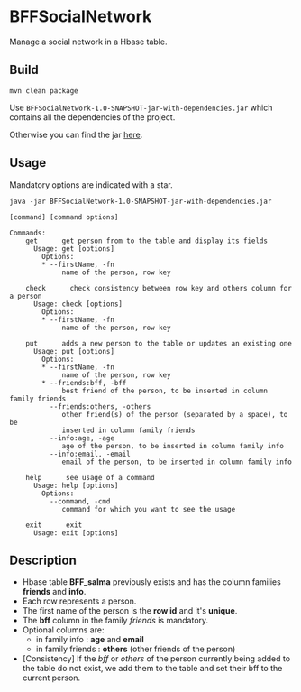 # BFFSocialNetwork

Manage a social network in a Hbase table.

Build
-----
```
mvn clean package
```
Use `BFFSocialNetwork-1.0-SNAPSHOT-jar-with-dependencies.jar` which contains
all the dependencies of the project. 

Otherwise you can find the jar [here](https://github.com/Salma-El-Alaoui//BFFSocialNetwork/releases).

Usage
-----
Mandatory options are indicated with a star.
```
java -jar BFFSocialNetwork-1.0-SNAPSHOT-jar-with-dependencies.jar

[command] [command options]

Commands:
    get      get person from to the table and display its fields
      Usage: get [options]
        Options:
        * --firstName, -fn
             name of the person, row key

    check      check consistency between row key and others column for a person
      Usage: check [options]
        Options:
        * --firstName, -fn
             name of the person, row key

    put      adds a new person to the table or updates an existing one
      Usage: put [options]
        Options:
        * --firstName, -fn
             name of the person, row key
        * --friends:bff, -bff
             best friend of the person, to be inserted in column family friends
          --friends:others, -others
             other friend(s) of the person (separated by a space), to be
             inserted in column family friends
          --info:age, -age
             age of the person, to be inserted in column family info
          --info:email, -email
             email of the person, to be inserted in column family info

    help      see usage of a command
      Usage: help [options]
        Options:
          --command, -cmd
             command for which you want to see the usage

    exit      exit
      Usage: exit [options]
```

Description
-----------
- Hbase table **BFF_salma** previously exists and has the column families **friends** and **info**.
- Each row represents a person.
- The first name of the person is the **row id** and it's **unique**. 
- The **bff** column in the family *friends* is mandatory.
- Optional columns are:
    - in family info : **age** and **email** 
    - in family friends : **others** (other friends of the person)
- [Consistency] If the *bff* or *others* of the person currently being added to the table do not exist, we add them to the table and set their bff to the current person.


